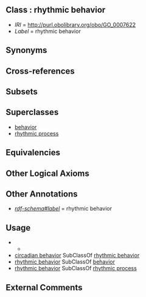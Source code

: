 
## Class : rhythmic behavior

 * *IRI* = http://purl.obolibrary.org/obo/GO_0007622
 * *Label* = rhythmic behavior

## Synonyms


## Cross-references


## Subsets


## Superclasses

 * [behavior](../../GO/10/GO_0007610.md)
 * [rhythmic process](../../GO/11/GO_0048511.md)

## Equivalencies


## Other Logical Axioms


## Other Annotations

 * *[rdf-schema#label](../../el/rdf-schema#label.md)* = rhythmic behavior

## Usage

 * -
 * [circadian behavior](../../GO/12/GO_0048512.md) SubClassOf [rhythmic behavior](../../GO/22/GO_0007622.md)
 * [rhythmic behavior](../../GO/22/GO_0007622.md) SubClassOf [behavior](../../GO/10/GO_0007610.md)
 * [rhythmic behavior](../../GO/22/GO_0007622.md) SubClassOf [rhythmic process](../../GO/11/GO_0048511.md)

## External Comments

